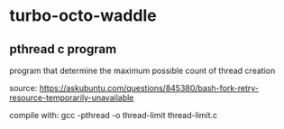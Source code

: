 # turbo-octo-waddle

## pthread c program

program that determine the maximum possible count of thread creation

source: https://askubuntu.com/questions/845380/bash-fork-retry-resource-temporarily-unavailable

compile with:   gcc -pthread -o thread-limit thread-limit.c

